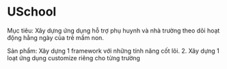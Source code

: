 # USchool
Mục tiêu: Xây dựng ứng dụng hỗ trợ phụ huynh và nhà trường theo dõi hoạt động hằng ngày của trẻ mầm non. 

Sản phẩm: Xây dựng 1 framework với những tính năng cốt lõi. 2. Xây dựng 1 loạt ứng dụng customize riêng cho từng trường
